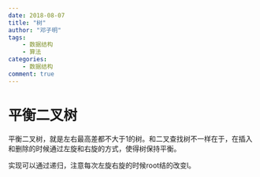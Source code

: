 ```yaml
---
date: 2018-08-07
title: "树"
author: "邓子明"
tags:
    - 数据结构
    - 算法
categories:
    - 数据结构
comment: true
---
```



# 平衡二叉树

平衡二叉树，就是左右最高差都不大于1的树。和二叉查找树不一样在于，在插入和删除的时候通过左旋和右旋的方式，使得树保持平衡。

实现可以通过递归，注意每次左旋右旋的时候root结的改变l。